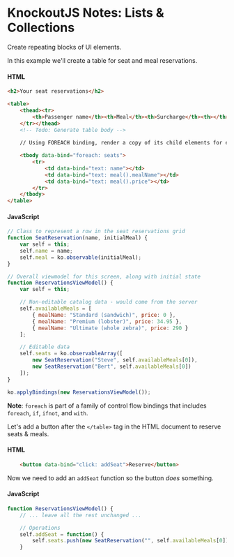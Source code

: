 # KnockoutJS Notes: Lists & Collections

Create repeating blocks of UI elements.

In this example we'll create a table for seat and meal reservations.

#### HTML
```html
<h2>Your seat reservations</h2>

<table>
    <thead><tr>
        <th>Passenger name</th><th>Meal</th><th>Surcharge</th><th></th>
    </tr></thead>
    <!-- Todo: Generate table body -->
    
    // Using FOREACH binding, render a copy of its child elements for each entry in the seats array

    <tbody data-bind="foreach: seats">
        <tr>
            <td data-bind="text: name"></td>
            <td data-bind="text: meal().mealName"></td>
            <td data-bind="text: meal().price"></td>
        </tr>
    </tbody>
</table>
```

#### JavaScript
```JavaScript
// Class to represent a row in the seat reservations grid
function SeatReservation(name, initialMeal) {
    var self = this;
    self.name = name;
    self.meal = ko.observable(initialMeal);
}

// Overall viewmodel for this screen, along with initial state
function ReservationsViewModel() {
    var self = this;

    // Non-editable catalog data - would come from the server
    self.availableMeals = [
        { mealName: "Standard (sandwich)", price: 0 },
        { mealName: "Premium (lobster)", price: 34.95 },
        { mealName: "Ultimate (whole zebra)", price: 290 }
    ];    

    // Editable data
    self.seats = ko.observableArray([
        new SeatReservation("Steve", self.availableMeals[0]),
        new SeatReservation("Bert", self.availableMeals[0])
    ]);
}

ko.applyBindings(new ReservationsViewModel());
```

**Note**: `foreach` is part of a family of control flow bindings that includes `foreach`, `if`, `ifnot`, and `with`. 


Let's add a button after the `</table>` tag in the HTML document to reserve seats & meals.

#### HTML
```html
    <button data-bind="click: addSeat">Reserve</button>
```

Now we need to add an `addSeat` function so the button *does* something.

#### JavaScript
```JavaScript
function ReservationsViewModel() {
    // ... leave all the rest unchanged ...

    // Operations
    self.addSeat = function() {
        self.seats.push(new SeatReservation("", self.availableMeals[0]));
    }
```